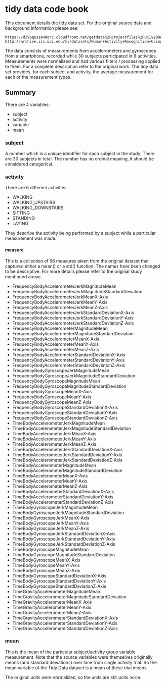 # tidy data code book

This document details the tidy data set. For the original source data and background information please see:

    https://d396qusza40orc.cloudfront.net/getdata%2Fprojectfiles%2FUCI%20HAR%20Dataset.zip
    http://archive.ics.uci.edu/ml/datasets/Human+Activity+Recognition+Using+Smartphones
    
The data consists of measurements from accelerometers and gyroscopes from a smartphone, recorded while 30 subjects participated in 6 activities. Measurements were normalized and had various filters / processing applied to them. For a complete description refer to the original work. The tidy data set provides, for each subject and activity, the average measurement for each of the measurement types.

## Summary

There are 4 variables:

* subject
* activity
* variable
* mean

### subject

A number which is a unique identifier for each subject in the study. There are 30 subjects in total. The number has no ordinal meaning, it should be considered categorical.

### activity

There are 6 different activities:

* WALKING
* WALKING_UPSTAIRS
* WALKING_DOWNSTAIRS
* SITTING
* STANDING
* LAYING

They describe the activity being performed by a subject while a particular measurement was made.

#### measure

This is a collection of 66 measures taken from the original dataset that captured either a mean() or a std() function. The names have been changed to be descriptive. For more details please refer to the original study mentioned above.

* FrequencyBodyAccelerometerJerkMagnitudeMean
* FrequencyBodyAccelerometerJerkMagnitudeStandardDeviation
* FrequencyBodyAccelerometerJerkMeanX-Axis
* FrequencyBodyAccelerometerJerkMeanY-Axis
* FrequencyBodyAccelerometerJerkMeanZ-Axis
* FrequencyBodyAccelerometerJerkStandardDeviationX-Axis
* FrequencyBodyAccelerometerJerkStandardDeviationY-Axis
* FrequencyBodyAccelerometerJerkStandardDeviationZ-Axis
* FrequencyBodyAccelerometerMagnitudeMean
* FrequencyBodyAccelerometerMagnitudeStandardDeviation
* FrequencyBodyAccelerometerMeanX-Axis
* FrequencyBodyAccelerometerMeanY-Axis
* FrequencyBodyAccelerometerMeanZ-Axis
* FrequencyBodyAccelerometerStandardDeviationX-Axis
* FrequencyBodyAccelerometerStandardDeviationY-Axis
* FrequencyBodyAccelerometerStandardDeviationZ-Axis
* FrequencyBodyGyroscopeJerkMagnitudeMean
* FrequencyBodyGyroscopeJerkMagnitudeStandardDeviation
* FrequencyBodyGyroscopeMagnitudeMean
* FrequencyBodyGyroscopeMagnitudeStandardDeviation
* FrequencyBodyGyroscopeMeanX-Axis
* FrequencyBodyGyroscopeMeanY-Axis
* FrequencyBodyGyroscopeMeanZ-Axis
* FrequencyBodyGyroscopeStandardDeviationX-Axis
* FrequencyBodyGyroscopeStandardDeviationY-Axis
* FrequencyBodyGyroscopeStandardDeviationZ-Axis
* TimeBodyAccelerometerJerkMagnitudeMean
* TimeBodyAccelerometerJerkMagnitudeStandardDeviation
* TimeBodyAccelerometerJerkMeanX-Axis
* TimeBodyAccelerometerJerkMeanY-Axis
* TimeBodyAccelerometerJerkMeanZ-Axis
* TimeBodyAccelerometerJerkStandardDeviationX-Axis
* TimeBodyAccelerometerJerkStandardDeviationY-Axis
* TimeBodyAccelerometerJerkStandardDeviationZ-Axis
* TimeBodyAccelerometerMagnitudeMean
* TimeBodyAccelerometerMagnitudeStandardDeviation
* TimeBodyAccelerometerMeanX-Axis
* TimeBodyAccelerometerMeanY-Axis
* TimeBodyAccelerometerMeanZ-Axis
* TimeBodyAccelerometerStandardDeviationX-Axis
* TimeBodyAccelerometerStandardDeviationY-Axis
* TimeBodyAccelerometerStandardDeviationZ-Axis
* TimeBodyGyroscopeJerkMagnitudeMean
* TimeBodyGyroscopeJerkMagnitudeStandardDeviation
* TimeBodyGyroscopeJerkMeanX-Axis
* TimeBodyGyroscopeJerkMeanY-Axis
* TimeBodyGyroscopeJerkMeanZ-Axis
* TimeBodyGyroscopeJerkStandardDeviationX-Axis
* TimeBodyGyroscopeJerkStandardDeviationY-Axis
* TimeBodyGyroscopeJerkStandardDeviationZ-Axis
* TimeBodyGyroscopeMagnitudeMean
* TimeBodyGyroscopeMagnitudeStandardDeviation
* TimeBodyGyroscopeMeanX-Axis
* TimeBodyGyroscopeMeanY-Axis
* TimeBodyGyroscopeMeanZ-Axis
* TimeBodyGyroscopeStandardDeviationX-Axis
* TimeBodyGyroscopeStandardDeviationY-Axis
* TimeBodyGyroscopeStandardDeviationZ-Axis
* TimeGravityAccelerometerMagnitudeMean
* TimeGravityAccelerometerMagnitudeStandardDeviation
* TimeGravityAccelerometerMeanX-Axis
* TimeGravityAccelerometerMeanY-Axis
* TimeGravityAccelerometerMeanZ-Axis
* TimeGravityAccelerometerStandardDeviationX-Axis
* TimeGravityAccelerometerStandardDeviationY-Axis
* TimeGravityAccelerometerStandardDeviationZ-Axis

### mean

This is the mean of the particular subject/activity group variable measurement. Note that the source variables were themselves originally means (and standard deviations) over time from single activity trial. So the mean variable of the Tidy Data dataset is a mean of these trial means.

The original units were normalized, so the units are still units norm.

